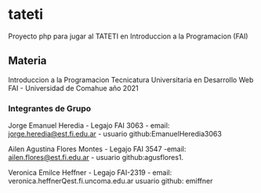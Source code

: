 # tateti

Proyecto php para jugar al TATETI en Introduccion a la Programacion (FAI)

## Materia 

Introduccion a la Programacion
Tecnicatura Universitaria en Desarrollo Web
FAI - Universidad de Comahue
año 2021

### Integrantes de Grupo

Jorge Emanuel Heredia - Legajo FAI 3063 - email: jorge.heredia@est.fi.edu.ar - usuario  github:EmanuelHeredia3063

Ailen Agustina Flores Montes - Legajo FAI 3547 -email: ailen.flores@est.fi.edu.ar - usuario github:agusflores1.

Veronica Emilce Heffner - Legajo FAI-2319 -  email: veronica.heffnerQest.fi.uncoma.edu.ar usuario github: emiffner
